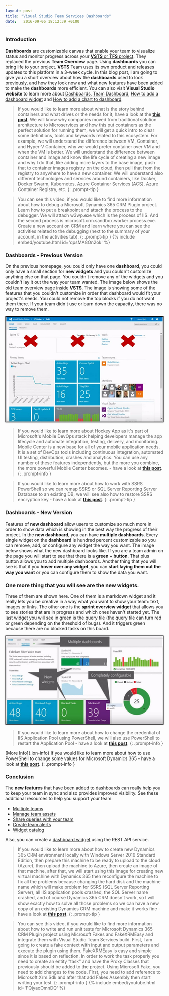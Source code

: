 ```yaml
---
layout: post
title: "Visual Studio Team Services Dashboards"
date:   2016-09-06 18:12:39 +0100
---
```



### Introduction 

**Dashboards** are customizable canvas that enable your team to visualize status and monitor progress across your [**VSTS** or **TFS** project](https://msdn.microsoft.com/en-us/library/bb187345(v=vs.80).aspx). They replaced the previous **Team Overview** page. Using **dashboards** you can bring life to your project. **VSTS** Team uses its own product and releases updates to this platform in a 3-week cycle. In this blog post, I am going to give you a short overview about how the **dashboards** used to look previously, and how they look now and what new features have been added to make the **dashboards** more efficient. You can also visit **Visual Studio website** to learn more about [Dashboards](https://www.visualstudio.com/en-us/docs/report/dashboards), [Team Dashboard](https://www.visualstudio.com/en-us/docs/report/team-dashboard), [How to add a dashboard widget](https://www.visualstudio.com/en-us/docs/integrate/extensions/develop/add-dashboard-widget) and [How to add a chart to dashboard](https://www.visualstudio.com/en-us/docs/report/add-a-chart-dashboard).

>If you would like to learn more about what is the story behind containers and what drives or the needs for it, have a look at the [**this post**](https://mohamedradwan-devops.github.io/posts/containers-the-perfect-solution-for-running-microservices/). We will know why companies moved from traditional solution architecture to Microservices and how this put containers as the perfect solution for running them, we will get a quick intro to clear some definitions, tools and keywords related to this ecosystem. For example, we will understand the difference between VM, Container, and Hyper-V Container, why we would prefer container over VM and when the VM is better. We will understand the difference between container and image and know the life cycle of creating a new image and why I do that, like adding more layers to the base image, push that to container images registry on the cloud, then pull that from the registry to anywhere to have a new container. We will understand also different technologies and services around containers, like Docker, Docker Swarm, Kubernetes, Azure Container Services (ACS), Azure Container Registry, etc.
{: .prompt-tip }


>You can see this video, if you would like to find more information about how to debug a Microsoft Dynamics 365 CRM Plugin project. Learn how to put a breakpoint and attach the process to the debugger. We will attach w3wp.exe which is the process of IIS. And the second process is microsoft.crm.sandbox.worker process.exe. Create a new account on CRM and learn where you can see the activities related to the debugging (next to the summary of your account, in the activities tab).
{: .prompt-tip }
{% include embed/youtube.html id='qpsMA8On2ok' %}

### Dashboards - Previous Version 

On the previous homepage, you could only have one **dashboard**, you could only have a small section for **new widgets** and you couldn\'t customize anything else on that page. You couldn\'t remove any of the widgets and you couldn\'t lay it out the way your team wanted. The image below shows the old team overview page inside [**VSTS**](https://mohamedradwan-devops.github.io/posts/license-types-for-visual-studio/). The image is showing some of the features that you couldn\'t customize in order that dashboard would fit your project\'s needs. You could not remove the top blocks if you do not want them there. If your team didn\'t use or burn down the capacity, there was no way to remove them. 

![1-VSTS Dashboards - Previous Version](/assets/img/2016/09/Dashboards-Previous-Version.jpg "1-VSTS Dashboards - Previous Version")

>If you would like to learn more about Hockey App as it\'s part of Microsoft\'s Mobile DevOps stack helping developers manage the app lifecycle and automate integration, testing, delivery, and monitoring. Mobile Center is a new base for all of your mobile application needs. It is a set of DevOps tools including continuous integration, automated UI testing, distribution, crashes and analytics. You can use any number of these features independently, but the more you combine, the more powerful Mobile Center becomes. - have a look at [**this post**](https://mohamedradwan-devops.github.io/posts/the-next-generation-of-hockey-app-visual-studio-mobile-center-now-visual-studio-app-center/).
{: .prompt-info }


>If you would like to learn more about how to work with SSRS PowerShell so we can remap SSRS or SQL Server Reporting Server Database to an existing DB, we will see also how to restore SSRS encryption key - have a look at [**this post**](https://mohamedradwan-devops.github.io/posts/working-with-ssrs-sql-server-reporting-server-powershell/).
{: .prompt-tip }


### Dashboards - New Version 

Features of **new dashboard** allow users to customize so much more in order to show data which is showing in the best way the progress of their project. In the **new dashboard**, you can have **multiple dashboards**. Every single widget on the **dashboard** is hundred percent customizable so you can remove, add, or configure any widget the way you want. The image below shows what the new dashboard looks like. If you are a team admin on the page you will start to see that there is a **green + button**. That plus button allows you to add multiple dashboards. Another thing that you will see is that if you **hover over any widget**, you can **start laying them out the way you want** or you can configure them to show the data you want.

### One more thing that you will see are the new widgets.

Three of them are shown here. One of them is a markdown widget and it really lets you be creative in a way what you want to show your team: text, images or links. The other one is the **sprint overview widget** that allows you to see stories that are in progress and which ones haven\'t started yet. The last widget you will see in green is the query tile (the query tile can turn red or green depending on the threshold of bugs). And it triggers green because there are no blocked tasks on this board. 

![2-VSTS Dashboards - New Version](/assets/img/2016/09/Dashboards-New-Version.jpg)

>If you would like to learn more about how to change the credential of IIS Application Pool using PowerShell, we will also use PowerShell to restart the Application Pool - have a look at [**this post**](https://mohamedradwan-devops.github.io/posts/working-with-iis-powershell/).
{: .prompt-info }


[More Info]{.ion-info} If you would like to learn more about how to use PowerShell to change some values for Microsoft Dynamics 365 - have a look at [**this post**](https://mohamedradwan-devops.github.io/posts/working-with-microsoft-dynamics-365-powershell/).
{: .prompt-info }

### Conclusion 

The **new features** that have been added to dashboards can really help you to keep your team in sync and also provides improved visibility. See these additional resources to help you support your team: 
- [Multiple teams](https://www.visualstudio.com/en-us/docs/work/scale/multiple-teams)
- [Manage team assets](https://www.visualstudio.com/en-us/docs/work/scale/manage-team-assets)
- [Share queries with your team](https://www.visualstudio.com/en-us/docs/work/track/using-queries)
- [Create team alerts](https://www.visualstudio.com/en-us/docs/work/track/alerts-and-notifications)
- [Widget catalog](https://www.visualstudio.com/en-us/docs/report/widget-catalog) 

Also, you can create a [dashboard widget](https://www.visualstudio.com/docs/integrate/extensions/develop/add-dashboard-widget) using the REST API service.

>If you would like to learn more about how to create new Dynamics 365 CRM environment locally with Windows Server 2016 Standard Edition, then prepare this machine to be ready to upload to the cloud (Azure), then upload the machine to Azure, then create an image of that machine, after that, we will start using this image for creating new virtual machine with Dynamics 365 then reconfigure the machine to fix all the problems because changing the hard disk and the machine name which will make problem for SSRS (SQL Server Reporting Server), all IIS application pools crashed, the SQL Server name crashed, and of course Dynamics 365 CRM doesn\'t work, so I will show exactly how to solve all those problems so we can have a new copy of an existing Dynamics CRM machine and make it works fine - have a look at [**this post**](https://mohamedradwan-devops.github.io/posts/automatically-creating-staging-environment-for-dynamics-365-on-the-cloud/).
{: .prompt-tip }


>You can see this video, if you would like to find more information about how to write and run unit tests for Microsoft Dynamics 365 CRM Plugin project using Microsoft Fakes and FakeXRMEasy and integrate them with Visual Studio Team Services build. First, I am going to create a fake context with input and output parameters and execute the plugin using them. FakeXRMEasy is easy and simple since it is based on reflection. In order to work the task properly you need to create an entity "task" and have the Proxy Classes that previously should be added to the project. Using Microsoft Fake, you need to add changes to the code. First, you need to add reference to Microsoft.Xrm.Sdk and after that add Fakes Assembly then start writing your test.
{: .prompt-info }
{% include embed/youtube.html id='FQjyaoOmnDQ' %}
